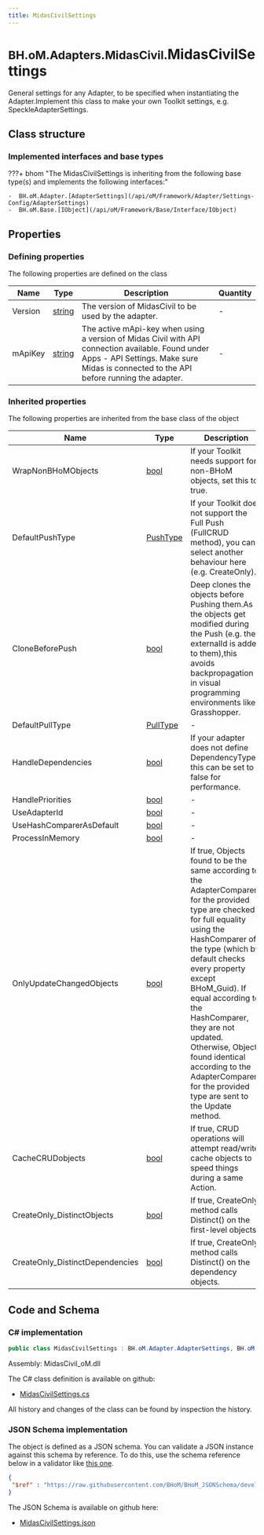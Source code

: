 ```yaml
---
title: MidasCivilSettings
---
```


# <small>BH.oM.Adapters.MidasCivil.</small>**MidasCivilSettings**

General settings for any Adapter, to be specified when instantiating the Adapter.Implement this class to make your own Toolkit settings, e.g. SpeckleAdapterSettings.

## Class structure

### Implemented interfaces and base types

???+ bhom "The MidasCivilSettings is inheriting from the following base type(s) and implements the following interfaces:"

    -  BH.oM.Adapter.[AdapterSettings](/api/oM/Framework/Adapter/Settings-Config/AdapterSettings)
    -  BH.oM.Base.[IObject](/api/oM/Framework/Base/Interface/IObject)


## Properties



### Defining properties

The following properties are defined on the class

| Name             | Type             | Description      | Quantity         |
|------------------|------------------|------------------|------------------|
| Version | [string](https://learn.microsoft.com/en-us/dotnet/api/System.String?view=netstandard-2.0) | The version of MidasCivil to be used by the adapter. | - |
| mApiKey | [string](https://learn.microsoft.com/en-us/dotnet/api/System.String?view=netstandard-2.0) | The active mApi-key when using a version of Midas Civil with API connection available. Found under Apps - API Settings. Make sure Midas is connected to the API before running the adapter. | - |


### Inherited properties
The following properties are inherited from the base class of the object

| Name             | Type             | Description      | Quantity         |
|------------------|------------------|------------------|------------------|
| WrapNonBHoMObjects | [bool](https://learn.microsoft.com/en-us/dotnet/api/System.Boolean?view=netstandard-2.0) | If your Toolkit needs support for non-BHoM objects, set this to true. | - |
| DefaultPushType | [PushType](/api/oM/Framework/Adapter/Enums/PushType) | If your Toolkit does not support the Full Push (FullCRUD method), you can select another behaviour here (e.g. CreateOnly). | - |
| CloneBeforePush | [bool](https://learn.microsoft.com/en-us/dotnet/api/System.Boolean?view=netstandard-2.0) | Deep clones the objects before Pushing them.As the objects get modified during the Push (e.g. their externalId is added to them),this avoids backpropagation in visual programming environments like Grasshopper. | - |
| DefaultPullType | [PullType](/api/oM/Framework/Adapter/Enums/PullType) | - | - |
| HandleDependencies | [bool](https://learn.microsoft.com/en-us/dotnet/api/System.Boolean?view=netstandard-2.0) | If your adapter does not define DependencyTypes, this can be set to false for performance. | - |
| HandlePriorities | [bool](https://learn.microsoft.com/en-us/dotnet/api/System.Boolean?view=netstandard-2.0) | - | - |
| UseAdapterId | [bool](https://learn.microsoft.com/en-us/dotnet/api/System.Boolean?view=netstandard-2.0) | - | - |
| UseHashComparerAsDefault | [bool](https://learn.microsoft.com/en-us/dotnet/api/System.Boolean?view=netstandard-2.0) | - | - |
| ProcessInMemory | [bool](https://learn.microsoft.com/en-us/dotnet/api/System.Boolean?view=netstandard-2.0) | - | - |
| OnlyUpdateChangedObjects | [bool](https://learn.microsoft.com/en-us/dotnet/api/System.Boolean?view=netstandard-2.0) | If true, Objects found to be the same according to the AdapterComparer for the provided type are checked for full equality using the HashComparer of the type (which by default checks every property except BHoM_Guid). If equal according to the HashComparer, they are not updated.<br>Otherwise, Objects found identical according to the AdapterComparer for the provided type are sent to the Update method. | - |
| CacheCRUDobjects | [bool](https://learn.microsoft.com/en-us/dotnet/api/System.Boolean?view=netstandard-2.0) | If true, CRUD operations will attempt read/write cache objects to speed things during a same Action. | - |
| CreateOnly_DistinctObjects | [bool](https://learn.microsoft.com/en-us/dotnet/api/System.Boolean?view=netstandard-2.0) | If true, CreateOnly method calls Distinct() on the first-level objects. | - |
| CreateOnly_DistinctDependencies | [bool](https://learn.microsoft.com/en-us/dotnet/api/System.Boolean?view=netstandard-2.0) | If true, CreateOnly method calls Distinct() on the dependency objects. | - |


## Code and Schema

### C# implementation

``` C# title="C#"
public class MidasCivilSettings : BH.oM.Adapter.AdapterSettings, BH.oM.Base.IObject
```

Assembly: MidasCivil_oM.dll

The C# class definition is available on github:

- [MidasCivilSettings.cs](https://github.com/BHoM/MidasCivil_Toolkit/blob/develop/MidasCivil_oM/Settings\MidasCivilSettings.cs)

All history and changes of the class can be found by inspection the history.
### JSON Schema implementation

The object is defined as a JSON schema. You can validate a JSON instance against this schema by reference. To do this, use the schema reference below in a validator like [this one](https://www.jsonschemavalidator.net/).

``` json title="JSON Schema"
{
 "$ref" : "https://raw.githubusercontent.com/BHoM/BHoM_JSONSchema/develop/MidasCivil_oM/MidasCivilSettings.json"
}
```

The JSON Schema is available on github here:

- [MidasCivilSettings.json](https://github.com/BHoM/BHoM_JSONSchema/blob/develop/MidasCivil_oM/MidasCivilSettings.json)
